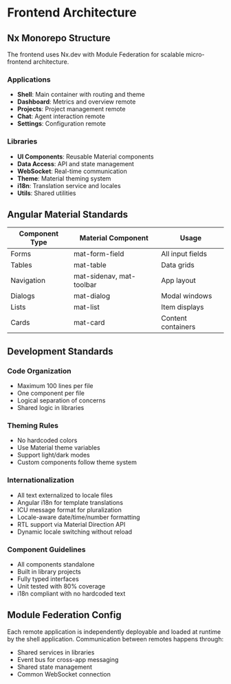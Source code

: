 # Frontend Architecture

## Nx Monorepo Structure

The frontend uses Nx.dev with Module Federation for scalable micro-frontend architecture.

### Applications
- **Shell**: Main container with routing and theme
- **Dashboard**: Metrics and overview remote
- **Projects**: Project management remote  
- **Chat**: Agent interaction remote
- **Settings**: Configuration remote

### Libraries
- **UI Components**: Reusable Material components
- **Data Access**: API and state management
- **WebSocket**: Real-time communication
- **Theme**: Material theming system
- **i18n**: Translation service and locales
- **Utils**: Shared utilities

## Angular Material Standards

| Component Type | Material Component | Usage |
|---------------|-------------------|--------|
| Forms | mat-form-field | All input fields |
| Tables | mat-table | Data grids |
| Navigation | mat-sidenav, mat-toolbar | App layout |
| Dialogs | mat-dialog | Modal windows |
| Lists | mat-list | Item displays |
| Cards | mat-card | Content containers |

## Development Standards

### Code Organization
- Maximum 100 lines per file
- One component per file
- Logical separation of concerns
- Shared logic in libraries

### Theming Rules
- No hardcoded colors
- Use Material theme variables
- Support light/dark modes
- Custom components follow theme system

### Internationalization
- All text externalized to locale files
- Angular i18n for template translations
- ICU message format for pluralization
- Locale-aware date/time/number formatting
- RTL support via Material Direction API
- Dynamic locale switching without reload

### Component Guidelines
- All components standalone
- Built in library projects
- Fully typed interfaces
- Unit tested with 80% coverage
- i18n compliant with no hardcoded text

## Module Federation Config

Each remote application is independently deployable and loaded at runtime by the shell application. Communication between remotes happens through:
- Shared services in libraries
- Event bus for cross-app messaging
- Shared state management
- Common WebSocket connection